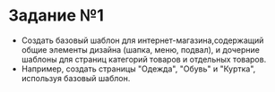 
# Задание №1

- Создать базовый шаблон для интернет-магазина,содержащий общие элементы дизайна (шапка, меню, подвал), и дочерние шаблоны для страниц категорий
товаров и отдельных товаров.
- Например, создать страницы "Одежда", "Обувь" и "Куртка", используя базовый шаблон.
